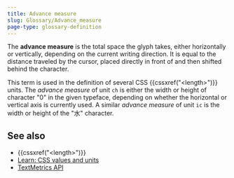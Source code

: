 ```yaml
---
title: Advance measure
slug: Glossary/Advance_measure
page-type: glossary-definition
---
```




The **advance measure** is the total space the glyph takes, either horizontally or vertically, depending on the current writing direction. It is equal to the distance traveled by the cursor, placed directly in front of and then shifted behind the character.

This term is used in the definition of several CSS {{cssxref("&lt;length&gt;")}} units.
The _advance measure_ of unit `ch` is either the width or height of character "0" in the given typeface, depending on whether the horizontal or vertical axis is currently used. A similar _advance measure_ of unit `ic` is the width or height of the "水" character.

## See also

- {{cssxref("&lt;length&gt;")}}
- [Learn: CSS values and units](/Learn/CSS/Building_blocks/Values_and_units)
- [TextMetrics API](/Web/API/TextMetrics)
